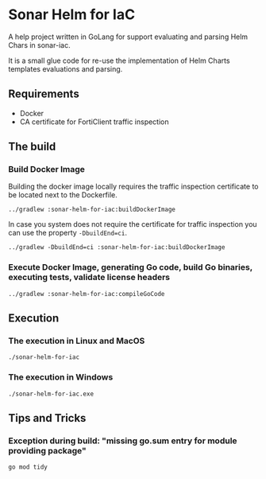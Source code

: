Sonar Helm for IaC
==========

A help project written in GoLang for support evaluating and parsing Helm Chars in sonar-iac.

It is a small glue code for re-use the implementation of Helm Charts templates evaluations and parsing.

## Requirements
* Docker
* CA certificate for FortiClient traffic inspection

## The build

### Build Docker Image

Building the docker image locally requires the traffic inspection certificate to be located next to the Dockerfile.

```shell
../gradlew :sonar-helm-for-iac:buildDockerImage
```

In case you system does not require the certificate for traffic inspection you can use the property `-DbuildEnd=ci`.

```shell
../gradlew -DbuildEnd=ci :sonar-helm-for-iac:buildDockerImage
```

### Execute Docker Image, generating Go code, build Go binaries, executing tests, validate license headers

```shell
../gradlew :sonar-helm-for-iac:compileGoCode
```

## Execution

### The execution in Linux and MacOS 
```shell
./sonar-helm-for-iac
```

### The execution in Windows
```shell
./sonar-helm-for-iac.exe
```

## Tips and Tricks

### Exception during build: "missing go.sum entry for module providing package"

```shell
go mod tidy
```